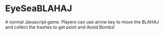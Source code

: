 # EyeSeaBLAHAJ
A normal Javascript game. Players can use arrow key to move the BLAHAJ and collect the trashes to get point and Avoid Bombs!
